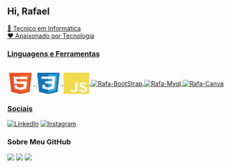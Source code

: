 ## Hi, Rafael 
<div align="center">
  <a href="https://github.com/rafaellomax">
</div>

🔭 Tecnico em Informática <BR>
❤️ Apaixonado por Tecnologia <BR>

  ### Linguagens e Ferramentas
<div style="display: inline_block"><br>
  <img align="center" alt="Rafa-HTML" height="50" width="60" src="https://raw.githubusercontent.com/devicons/devicon/master/icons/html5/html5-original.svg">
  <img align="center" alt="Rafa-CSS" height="50" width="60" src="https://raw.githubusercontent.com/devicons/devicon/master/icons/css3/css3-original.svg">
  <img align="center" alt="Rafa-Js" height="50" width="60" src="https://raw.githubusercontent.com/devicons/devicon/master/icons/javascript/javascript-plain.svg">
  <img align="center" alt="Rafa-BootStrap" height="50" width="60" src="https://cdn.jsdelivr.net/gh/devicons/devicon/icons/bootstrap/bootstrap-original.svg" >
  <img align="center" alt="Rafa-Myql" height="50" width=60" src="https://cdn.jsdelivr.net/gh/devicons/devicon/icons/mysql/mysql-original.svg" >
  <img align="center" alt="Rafa-Canva" height="50" width=60" src="https://cdn.jsdelivr.net/gh/devicons/devicon/icons/canva/canva-original.svg" >
  
  ### Sociais
 [![LinkedIn](https://img.shields.io/badge/LinkedIn-%230077B5.svg?logo=linkedin&logoColor=white)](https://linkedin.com/in/rafaellomax)  [![Instagram](https://img.shields.io/badge/Instagram-%23E4405F.svg?logo=Instagram&logoColor=white)](https://instagram.com/rafaellomax)
 
  ### Sobre Meu GitHub
![](http://github-profile-summary-cards.vercel.app/api/cards/profile-details?username=rafaellomax&theme=tokyonight)
![](http://github-profile-summary-cards.vercel.app/api/cards/repos-per-language?username=rafaellomax&theme=tokyonight)
![](http://github-profile-summary-cards.vercel.app/api/cards/stats?username=rafaellomax&theme=tokyonight)
                                                                                                                                             
